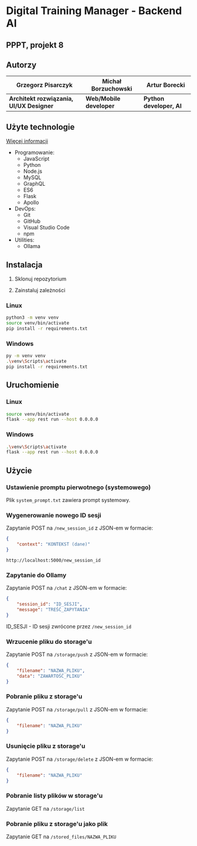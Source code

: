 # Digital Training Manager - Backend AI

## PPPT, projekt 8

## Autorzy

<!-- <h1 style="text-align: center;">Studio CodeLab</h1>

<div style="display: flex; justify-content: space-between; width: 100%;">
  <div style="width: 25%; text-align: center;"><h1>Grzegorz Pisarczyk</h1><img style="width: 100%; border-radius: 5
0%;" src="img/pisarczyk.jpg" alt="Grzegorz Pisarczyk"/><h3>Architekt rozwiązania, UI/UX Designer</h3></div>
  <div style="width: 25%; text-align: center;"><h1>Michał Borzuchowski</h1><img style="width: 100%; border-radius:
50%;" src="img/borzuchowski.png" alt="Michał Borzuchowski"/><h3>Web/Mobile developer</h3></div>
  <div style="width: 25%; text-align: center;"><h1>Artur Borecki</h1><img style="width: 100%; border-radius: 50%;"
src="img/borecki.jpg" alt="Artur Borecki"/><h3>Python developer, AI</h3></div>
</div> -->

| Grzegorz Pisarczyk | Michał Borzuchowski | Artur Borecki |
|--------------------|---------------------|---------------|
| **Architekt rozwiązania, UI/UX Designer** | **Web/Mobile developer** | **Python developer, AI** |

## Użyte technologie

[Więcej informacji](https://stackshare.io/StudioCodeLab/city-coders-hackathon-plock-back-end)

- Programowanie:
  - JavaScript
  - Python
  - Node.js
  - MySQL
  - GraphQL
  - ES6
  - Flask
  - Apollo
- DevOps:
  - Git
  - GitHub
  - Visual Studio Code
  - npm
- Utilities:
  - Ollama

## Instalacja

1. Sklonuj repozytorium

2. Zainstaluj zależności

### Linux

```bash
python3 -m venv venv
source venv/bin/activate
pip install -r requirements.txt
```

### Windows

```bash
py -m venv venv
.\venv\Scripts\activate
pip install -r requirements.txt
```

## Uruchomienie

### Linux

```bash
source venv/bin/activate
flask --app rest run --host 0.0.0.0
```

### Windows

```bash
.\venv\Scripts\activate
flask --app rest run --host 0.0.0.0
```

## Użycie

### Ustawienie promptu pierwotnego (systemowego)

Plik `system_prompt.txt` zawiera prompt systemowy.

### Wygenerowanie nowego ID sesji

Zapytanie POST na `/new_session_id` z JSON-em w formacie:
```json
{
    "context": "KONTEKST (dane)"
}
```
`http://localhost:5000/new_session_id`

### Zapytanie do Ollamy

Zapytanie POST na `/chat` z JSON-em w formacie:
```json
{
    "session_id": "ID_SESJI",
    "message": "TREŚĆ_ZAPYTANIA"
}
```
ID_SESJI - ID sesji zwrócone przez `/new_session_id`

### Wrzucenie pliku do storage'u

Zapytanie POST na `/storage/push` z JSON-em w formacie:
```json
{
    "filename": "NAZWA_PLIKU",
    "data": "ZAWARTOŚĆ_PLIKU"
}
```

### Pobranie pliku z storage'u

Zapytanie POST na `/storage/pull` z JSON-em w formacie:
```json
{
    "filename": "NAZWA_PLIKU"
}
```

### Usunięcie pliku z storage'u

Zapytanie POST na `/storage/delete` z JSON-em w formacie:
```json
{
    "filename": "NAZWA_PLIKU"
}
```

### Pobranie listy plików w storage'u

Zapytanie GET na `/storage/list`

### Pobranie pliku z storage'u jako plik

Zapytanie GET na `/stored_files/NAZWA_PLIKU`
